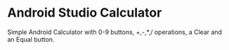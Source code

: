 # Android Studio Calculator
Simple Android Calculator with 0-9 buttons, +,-,*,/ operations, a Clear and an Equal button.